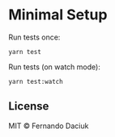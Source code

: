 # Minimal Setup

Run tests once:

```console
yarn test
```

Run tests (on watch mode):

```console
yarn test:watch
```

## License

MIT &copy; Fernando Daciuk
